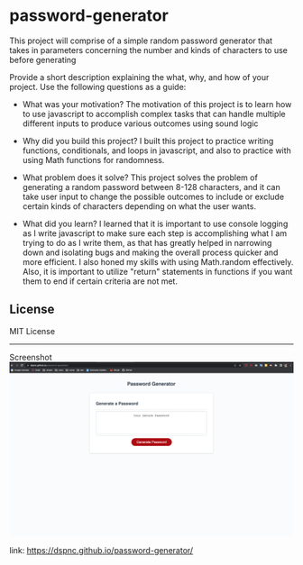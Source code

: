 # password-generator
This project will comprise of a simple random password generator that takes in parameters concerning the number and kinds of characters to use before generating

Provide a short description explaining the what, why, and how of your project. Use the following questions as a guide:

- What was your motivation? 
The motivation of this project is to learn how to use javascript to accomplish complex tasks that can handle multiple different inputs to produce various outcomes using sound logic

- Why did you build this project? 
I built this project to practice writing functions, conditionals, and loops in javascript, and also to practice with using Math functions for randomness.

- What problem does it solve?
This project solves the problem of generating a random password between 8-128 characters, and it can take user input to change the possible outcomes to include or exclude certain kinds of characters depending on what the user wants.

- What did you learn?
I learned that it is important to use console logging as I write javascript to make sure each step is accomplishing what I am trying to do as I write them, as that has greatly helped in narrowing down and isolating bugs and making the overall process quicker and more efficient. I also honed my skills with using Math.random effectively.  Also, it is important to utilize "return" statements in functions if you want them to end if certain criteria are not met.

## License

MIT License

---

Screenshot
<img title="deployed password generator" alt="Password Generator" src="/assets/images/screenshot-of-deploy.jpg">

link: https://dspnc.github.io/password-generator/